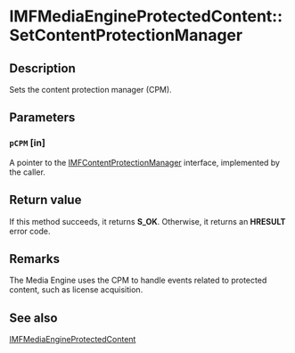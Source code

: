 # IMFMediaEngineProtectedContent::SetContentProtectionManager

## Description

Sets the content protection manager (CPM).

## Parameters

### `pCPM` [in]

A pointer to the [IMFContentProtectionManager](https://learn.microsoft.com/windows/desktop/api/mfidl/nn-mfidl-imfcontentprotectionmanager) interface, implemented by the caller.

## Return value

If this method succeeds, it returns **S_OK**. Otherwise, it returns an **HRESULT** error code.

## Remarks

The Media Engine uses the CPM to handle events related to protected content, such as license acquisition.

## See also

[IMFMediaEngineProtectedContent](https://learn.microsoft.com/windows/desktop/api/mfmediaengine/nn-mfmediaengine-imfmediaengineprotectedcontent)